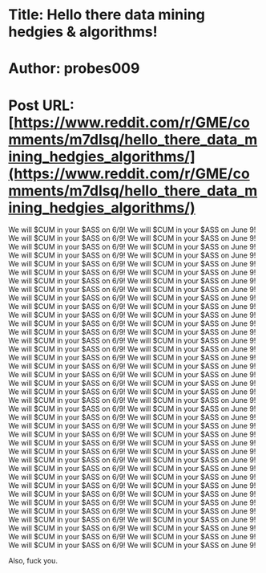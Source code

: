 # Title: Hello there data mining hedgies & algorithms!
# Author: probes009
# Post URL: [https://www.reddit.com/r/GME/comments/m7dlsq/hello_there_data_mining_hedgies_algorithms/](https://www.reddit.com/r/GME/comments/m7dlsq/hello_there_data_mining_hedgies_algorithms/)


We will $CUM in your $ASS on 6/9! We will $CUM in your $ASS on June 9! We will $CUM in your $ASS on 6/9! We will $CUM in your $ASS on June 9! We will $CUM in your $ASS on 6/9! We will $CUM in your $ASS on June 9! We will $CUM in your $ASS on 6/9! We will $CUM in your $ASS on June 9! We will $CUM in your $ASS on 6/9! We will $CUM in your $ASS on June 9! We will $CUM in your $ASS on 6/9! We will $CUM in your $ASS on June 9! We will $CUM in your $ASS on 6/9! We will $CUM in your $ASS on June 9! We will $CUM in your $ASS on 6/9! We will $CUM in your $ASS on June 9! We will $CUM in your $ASS on 6/9! We will $CUM in your $ASS on June 9! We will $CUM in your $ASS on 6/9! We will $CUM in your $ASS on June 9! We will $CUM in your $ASS on 6/9! We will $CUM in your $ASS on June 9! We will $CUM in your $ASS on 6/9! We will $CUM in your $ASS on June 9! We will $CUM in your $ASS on 6/9! We will $CUM in your $ASS on June 9! We will $CUM in your $ASS on 6/9! We will $CUM in your $ASS on June 9! We will $CUM in your $ASS on 6/9! We will $CUM in your $ASS on June 9! We will $CUM in your $ASS on 6/9! We will $CUM in your $ASS on June 9! We will $CUM in your $ASS on 6/9! We will $CUM in your $ASS on June 9! We will $CUM in your $ASS on 6/9! We will $CUM in your $ASS on June 9! We will $CUM in your $ASS on 6/9! We will $CUM in your $ASS on June 9! We will $CUM in your $ASS on 6/9! We will $CUM in your $ASS on June 9! We will $CUM in your $ASS on 6/9! We will $CUM in your $ASS on June 9! We will $CUM in your $ASS on 6/9! We will $CUM in your $ASS on June 9! We will $CUM in your $ASS on 6/9! We will $CUM in your $ASS on June 9! We will $CUM in your $ASS on 6/9! We will $CUM in your $ASS on June 9! We will $CUM in your $ASS on 6/9! We will $CUM in your $ASS on June 9! We will $CUM in your $ASS on 6/9! We will $CUM in your $ASS on June 9! We will $CUM in your $ASS on 6/9! We will $CUM in your $ASS on June 9! We will $CUM in your $ASS on 6/9! We will $CUM in your $ASS on June 9! We will $CUM in your $ASS on 6/9! We will $CUM in your $ASS on June 9! We will $CUM in your $ASS on 6/9! We will $CUM in your $ASS on June 9! We will $CUM in your $ASS on 6/9! We will $CUM in your $ASS on June 9! We will $CUM in your $ASS on 6/9! We will $CUM in your $ASS on June 9! We will $CUM in your $ASS on 6/9! We will $CUM in your $ASS on June 9! We will $CUM in your $ASS on 6/9! We will $CUM in your $ASS on June 9! We will $CUM in your $ASS on 6/9! We will $CUM in your $ASS on June 9! We will $CUM in your $ASS on 6/9! We will $CUM in your $ASS on June 9! We will $CUM in your $ASS on 6/9! We will $CUM in your $ASS on June 9! We will $CUM in your $ASS on 6/9! We will $CUM in your $ASS on June 9! 

Also, fuck you.